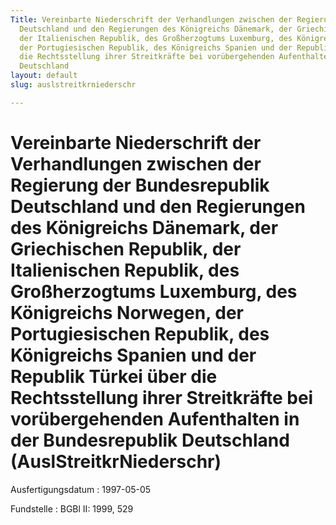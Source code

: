 ```yaml
---
Title: Vereinbarte Niederschrift der Verhandlungen zwischen der Regierung der Bundesrepublik
  Deutschland und den Regierungen des Königreichs Dänemark, der Griechischen Republik,
  der Italienischen Republik, des Großherzogtums Luxemburg, des Königreichs Norwegen,
  der Portugiesischen Republik, des Königreichs Spanien und der Republik Türkei über
  die Rechtsstellung ihrer Streitkräfte bei vorübergehenden Aufenthalten in der Bundesrepublik
  Deutschland
layout: default
slug: auslstreitkrniederschr

---
```


# Vereinbarte Niederschrift der Verhandlungen zwischen der Regierung der Bundesrepublik Deutschland und den Regierungen des Königreichs Dänemark, der Griechischen Republik, der Italienischen Republik, des Großherzogtums Luxemburg, des Königreichs Norwegen, der Portugiesischen Republik, des Königreichs Spanien und der Republik Türkei über die Rechtsstellung ihrer Streitkräfte bei vorübergehenden Aufenthalten in der Bundesrepublik Deutschland (AuslStreitkrNiederschr)

Ausfertigungsdatum
:   1997-05-05

Fundstelle
:   BGBl II: 1999, 529

